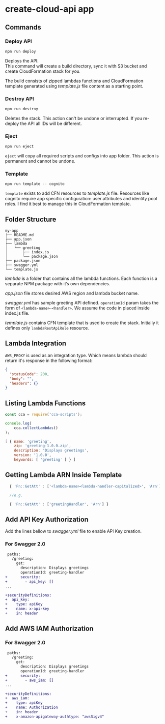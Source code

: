 # create-cloud-api app

## Commands

### Deploy API

```sh
npm run deploy
```

Deploys the API.<br>
This command will create a build directory, sync it with S3 bucket and create CloudFormation stack for you.

The build consists of zipped lambdas functions and CloudFormation template generated using *template.js* file content as a starting point.

### Destroy API

```sh
npm run destroy
```

Deletes the stack. This action can't be undone or interrupted. If you re-deploy the API all IDs will be different.

### Eject

```sh
npm run eject
```

`eject` will copy all required scripts and configs into app folder. This action is permanent and cannot be undone.

### Template

```sh
npm run template -- cognito
```

`template` exists to add CFN resources to *template.js* file. Resources like cognito require app specific configuration: user attributes and identity pool roles. I find it best to manage this in CloudFormation template.

## Folder Structure

```
my-app
├── README.md
├── app.json
├── lambda
│   └── greeting
│       ├── index.js
│       └── package.json
├── package.json
├── swagger.yml
└── template.js
```

*lambda* is a folder that contains all the lambda functions. Each function is a separate NPM package with it’s own dependencies.

*app.json* file stores desired AWS region and lambda bucket name.

*swagger.yml* has sample greeting API defined. `operationId` param takes the form of `<lambda-name>-<handler>`. We assume the code in placed inside index.js file.

*template.js* contains CFN template that is used to create the stack. Initially it defines only `lambdaRestApiRole` resource.

## Lambda Integration

`AWS_PROXY` is used as an integration type. Which means lambda should return it's response in the following format:

```json
{
  "statusCode": 200,
  "body": "",
  "headers": {}
}
```

## Listing Lambda Functions

```js
const cca = require('cca-scripts');

console.log(
	cca.collectLambdas()
);

[ { name: 'greeting',
    zip: 'greeting-1.0.0.zip',
    description: 'Displays greetings',
    version: '1.0.0',
    keywords: [ 'greeting' ] } ]
```

## Getting Lambda ARN Inside Template

```js
  { 'Fn::GetAtt' : ['<lambda-name><lambda-handler-capitalized>', 'Arn'] }

  //e.g.

  { 'Fn::GetAtt' : ['greetingHandler', 'Arn'] }
```

## Add API Key Authorization

Add the lines bellow to *swagger.yml* file to enable API Key creation.

### For Swagger 2.0

```diff
 paths:
   /greeting:
     get:
       description: Displays greetings
       operationId: greeting-handler
+      security:
+        - api_key: []
...

+securityDefinitions:
+  api_key:
+    type: apiKey
+    name: x-api-key
+    in: header
```

## Add AWS IAM Authorization

### For Swagger 2.0

```diff
 paths:
   /greeting:
     get:
       description: Displays greetings
       operationId: greeting-handler
+      security:
+        - aws_iam: []
...

+securityDefinitions:
+  aws_iam:
+    type: apiKey
+    name: Authorization
+    in: header
+    x-amazon-apigateway-authtype: "awsSigv4"
```
